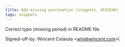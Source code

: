 ```yaml
---
title: Add missing punctuation (snippets, 4532546)
tags: snippets
---
```


Correct typo (missing period) in README file.

Signed-off-by: Wincent Colaiuta &lt;win@wincent.com&gt;\
